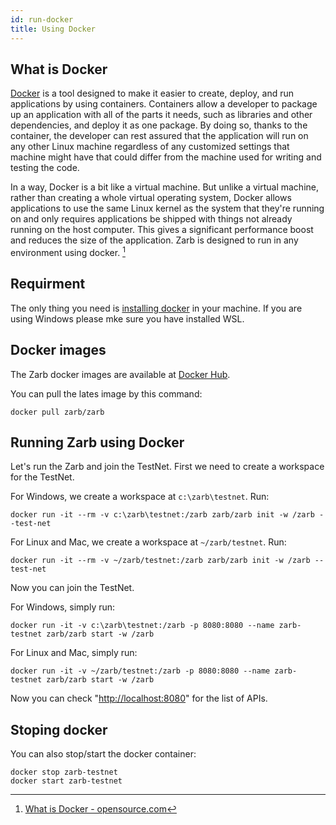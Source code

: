 ```yaml
---
id: run-docker
title: Using Docker
---
```


## What is Docker

[Docker](https://docs.docker.com/get-docker/) is a tool designed to make it easier to create,
deploy, and run applications by using containers. Containers allow a developer to package up an
application with all of the parts it needs, such as libraries and other dependencies, and deploy it
as one package. By doing so, thanks to the container, the developer can rest assured that the
application will run on any other Linux machine regardless of any customized settings that machine
might have that could differ from the machine used for writing and testing the code.

In a way, Docker is a bit like a virtual machine. But unlike a virtual machine, rather than creating
a whole virtual operating system, Docker allows applications to use the same Linux kernel as the
system that they're running on and only requires applications be shipped with things not already
running on the host computer. This gives a significant performance boost and reduces the size of the
application. Zarb is designed to run in any environment using docker. [^first]

## Requirment

The only thing you need is [installing docker](https://docs.docker.com/get-docker/) in your machine.
If you are using Windows please mke sure you have installed WSL.

## Docker images

The Zarb docker images are available at [Docker Hub](https://hub.docker.com/r/zarb/zarb).

You can pull the lates image by this command:

```
docker pull zarb/zarb
```

## Running Zarb using Docker

Let's run the Zarb and join the TestNet. First we need to create a workspace for the TestNet.

For Windows, we create a workspace at `c:\zarb\testnet`. Run:

```
docker run -it --rm -v c:\zarb\testnet:/zarb zarb/zarb init -w /zarb --test-net
```

For Linux and Mac, we create a workspace at `~/zarb/testnet`. Run:

```
docker run -it --rm -v ~/zarb/testnet:/zarb zarb/zarb init -w /zarb --test-net
```

Now you can join the TestNet.

For Windows, simply run:

```
docker run -it -v c:\zarb\testnet:/zarb -p 8080:8080 --name zarb-testnet zarb/zarb start -w /zarb
```

For Linux and Mac, simply run:

```
docker run -it -v ~/zarb/testnet:/zarb -p 8080:8080 --name zarb-testnet zarb/zarb start -w /zarb
```

Now you can check "[http://localhost:8080](http://localhost:8080)" for the list of APIs.

## Stoping docker

You can also stop/start the docker container:

```
docker stop zarb-testnet
docker start zarb-testnet
```

[^first]: [What is Docker - opensource.com](https://opensource.com/resources/what-docker)
